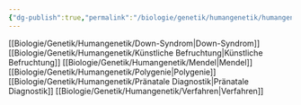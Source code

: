 ```yaml
---
{"dg-publish":true,"permalink":"/biologie/genetik/humangenetik/humangenetik/"}
---
```



[[Biologie/Genetik/Humangenetik/Down-Syndrom\|Down-Syndrom]]
[[Biologie/Genetik/Humangenetik/Künstliche Befruchtung\|Künstliche Befruchtung]]
[[Biologie/Genetik/Humangenetik/Mendel\|Mendel]]
[[Biologie/Genetik/Humangenetik/Polygenie\|Polygenie]]
[[Biologie/Genetik/Humangenetik/Pränatale Diagnostik\|Pränatale Diagnostik]]
[[Biologie/Genetik/Humangenetik/Verfahren\|Verfahren]]